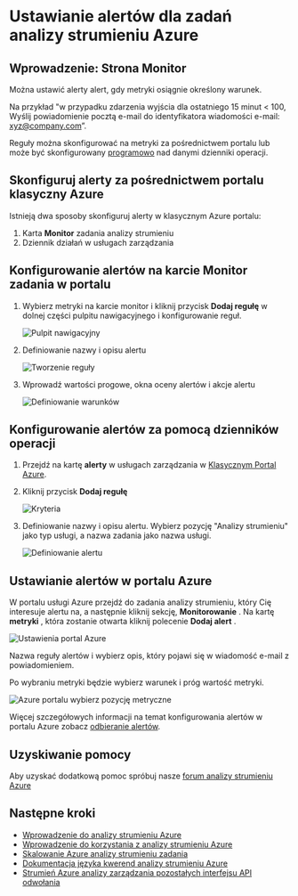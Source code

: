 <properties
    pageTitle="Ustawianie alertów dla kwerend w analizy strumieniu | Microsoft Azure"
    description="Opis analizy strumieniu alertu"
    keywords="Ustawianie alertów"
    services="stream-analytics"
    documentationCenter=""
    authors="jeffstokes72"
    manager="jhubbard"
    editor="cgronlun"/>

<tags
    ms.service="stream-analytics"
    ms.devlang="na"
    ms.topic="article"
    ms.tgt_pltfrm="na"
    ms.workload="data-services"
    ms.date="09/26/2016"
    ms.author="jeffstok"/>


# <a name="set-up-alerts-for-azure-stream-analytics-jobs"></a>Ustawianie alertów dla zadań analizy strumieniu Azure

## <a name="introduction-monitor-page"></a>Wprowadzenie: Strona Monitor

Można ustawić alerty alert, gdy metryki osiągnie określony warunek.

Na przykład "w przypadku zdarzenia wyjścia dla ostatniego 15 minut < 100, Wyślij powiadomienie pocztą e-mail do identyfikatora wiadomości e-mail: xyz@company.com”.

Reguły można skonfigurować na metryki za pośrednictwem portalu lub może być skonfigurowany [programowo](https://code.msdn.microsoft.com/windowsazure/Receive-Email-Notifications-199e2c9a) nad danymi dzienniki operacji.

## <a name="set-up-alerts-through-the-azure-classic-portal"></a>Skonfiguruj alerty za pośrednictwem portalu klasyczny Azure

Istnieją dwa sposoby skonfiguruj alerty w klasycznym Azure portalu:  

1.  Karta **Monitor** zadania analizy strumieniu  
2.  Dziennik działań w usługach zarządzania  

## <a name="set-up-alert-through-the-monitor-tab-of-the-job-in-the-portal"></a>Konfigurowanie alertów na karcie Monitor zadania w portalu

1.  Wybierz metryki na karcie monitor i kliknij przycisk **Dodaj regułę** w dolnej części pulpitu nawigacyjnego i konfigurowanie reguł.  

    ![Pulpit nawigacyjny](./media/stream-analytics-set-up-alerts/01-stream-analytics-set-up-alerts.png)  

2.  Definiowanie nazwy i opisu alertu  

    ![Tworzenie reguły](./media/stream-analytics-set-up-alerts/02-stream-analytics-set-up-alerts.png)  

3.  Wprowadź wartości progowe, okna oceny alertów i akcje alertu  

    ![Definiowanie warunków](./media/stream-analytics-set-up-alerts/03-stream-analytics-set-up-alerts.png)  

## <a name="set-up-alerts-through-the-operations-logs"></a>Konfigurowanie alertów za pomocą dzienników operacji

1.  Przejdź na kartę **alerty** w usługach zarządzania w [Klasycznym Portal Azure](https://manage.windowsazure.com).  
2.  Kliknij przycisk **Dodaj regułę**  

    ![Kryteria](./media/stream-analytics-set-up-alerts/04-stream-analytics-set-up-alerts.png)  

3.  Definiowanie nazwy i opisu alertu. Wybierz pozycję "Analizy strumieniu" jako typ usługi, a nazwa zadania jako nazwa usługi.  

    ![Definiowanie alertu](./media/stream-analytics-set-up-alerts/05-stream-analytics-set-up-alerts.png)  

## <a name="set-up-alerts-in-the-azure-portal"></a>Ustawianie alertów w portalu Azure ##

W portalu usługi Azure przejdź do zadania analizy strumieniu, który Cię interesuje alertu na, a następnie kliknij sekcję, **Monitorowanie** .  Na kartę **metryki** , która zostanie otwarta kliknij polecenie **Dodaj alert** .

  ![Ustawienia portal Azure](./media/stream-analytics-set-up-alerts/06-stream-analytics-set-up-alerts.png)  

Nazwa reguły alertów i wybierz opis, który pojawi się w wiadomość e-mail z powiadomieniem.

Po wybraniu metryki będzie wybierz warunek i próg wartość metryki.

  ![Azure portalu wybierz pozycję metryczne](./media/stream-analytics-set-up-alerts/07-stream-analytics-set-up-alerts.png)  

Więcej szczegółowych informacji na temat konfigurowania alertów w portalu Azure zobacz [odbieranie alertów](../monitoring-and-diagnostics/insights-receive-alert-notifications.md).  

## <a name="get-help"></a>Uzyskiwanie pomocy
Aby uzyskać dodatkową pomoc spróbuj nasze [forum analizy strumieniu Azure](https://social.msdn.microsoft.com/Forums/en-US/home?forum=AzureStreamAnalytics)

## <a name="next-steps"></a>Następne kroki

- [Wprowadzenie do analizy strumieniu Azure](stream-analytics-introduction.md)
- [Wprowadzenie do korzystania z analizy strumieniu Azure](stream-analytics-get-started.md)
- [Skalowanie Azure analizy strumieniu zadania](stream-analytics-scale-jobs.md)
- [Dokumentacja języka kwerend analizy strumieniu Azure](https://msdn.microsoft.com/library/azure/dn834998.aspx)
- [Strumień Azure analizy zarządzania pozostałych interfejsu API odwołania](https://msdn.microsoft.com/library/azure/dn835031.aspx)
